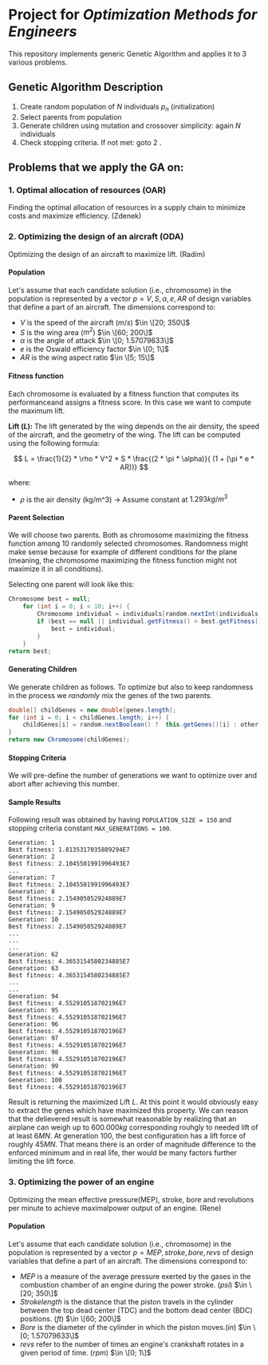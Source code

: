 # Project for _Optimization Methods for Engineers_

This repository implements generic Genetic Algorithm and applies it to 3 various problems.

## Genetic Algorithm Description

1. Create random population of $N$ individuals $p_n$ (initialization)
2. Select parents from population
3. Generate children using mutation and crossover simplicity: again $N$ individuals
4. Check stopping criteria. If not met: goto 2 .

## Problems that we apply the GA on:
### 1. Optimal allocation of resources (OAR)
Finding the optimal allocation of resources in a supply chain to minimize costs and maximize efficiency. (Zdenek)
### 2. Optimizing the design of an aircraft (ODA)
Optimizing the design of an aircraft to maximize lift. (Radim)

#### Population
Let's assume that each candidate solution (i.e., chromosome) in the population is represented by a vector $p = V, S, \alpha , e, AR$ of design variables that define a part of an aircraft. The dimensions correspond to:

- $V$ is the speed of the aircraft ($m/s$)  $\in \[20; 350\]$
- $S$ is the wing area ($m^2$)  $\in \[60; 200\]$
- $\alpha$ is the angle of attack  $\in \[0; 1.57079633\]$
- $e$ is the Oswald efficiency factor  $\in \[0; 1\]$
- $AR$ is the wing aspect ratio  $\in \[5; 15\]$

#### Fitness function
Each chromosome is evaluated by a fitness function that computes its performanceand assigns a fitness score. In this case we want to compute the maximum lift.

**Lift ($L$):** The lift generated by the wing depends on the air density, the speed of the aircraft, and the geometry of the wing. The lift can be computed using the following formula:

$$
L = \frac{1}{2} * \rho * V^2 * S * \frac{(2 * \pi * \alpha)}{ (1 + (\pi * e * AR))}
$$

where:
- $\rho$ is the air density (kg/m^3) -> Assume constant at $1.293 kg/m^3$

#### Parent Selection
We will choose two parents. Both as chromosome maximizing the fitness function among 10 randomly selected chromosomes.
Randomness might make sense because for example of different conditions for the plane (meaning, the chromosome maximizing the fitness function might not maximize it in all conditions). 

Selecting one parent will look like this:

```java
Chromosome best = null;
    for (int i = 0; i < 10; i++) {
        Chromosome individual = individuals[random.nextInt(individuals.length)];
        if (best == null || individual.getFitness() > best.getFitness()) {
            best = individual;
        }
    }
return best;
```

#### Generating Children
We generate children as follows. To optimize but also to keep randomness in the process we _randomly_ mix the genes of the two parents. 

```java
double[] childGenes = new double[genes.length];
for (int i = 0; i < childGenes.length; i++) {
    childGenes[i] = random.nextBoolean() ?  this.getGenes()[i] : other.getGenes()[i];
}
return new Chromosome(childGenes);
```
#### Stopping Criteria
We will pre-define the number of generations we want to optimize over and abort after achieving this number.

#### Sample Results
Following result was obtained by having `POPULATION_SIZE = 150` and stopping criteria constant `MAX_GENERATIONS = 100`.
```
Generation: 1
Best fitness: 1.8135317035889294E7
Generation: 2
Best fitness: 2.1045501991996493E7
...
Generation: 7
Best fitness: 2.1045501991996493E7
Generation: 8
Best fitness: 2.154905052924889E7
Generation: 9
Best fitness: 2.154905052924889E7
Generation: 10
Best fitness: 2.154905052924889E7
...
...
...
Generation: 62
Best fitness: 4.3653154580234885E7
Generation: 63
Best fitness: 4.3653154580234885E7
...
...
Generation: 94
Best fitness: 4.552910518702196E7
Generation: 95
Best fitness: 4.552910518702196E7
Generation: 96
Best fitness: 4.552910518702196E7
Generation: 97
Best fitness: 4.552910518702196E7
Generation: 98
Best fitness: 4.552910518702196E7
Generation: 99
Best fitness: 4.552910518702196E7
Generation: 100
Best fitness: 4.552910518702196E7

```
Result is returning the maximized Lift $L$. At this point it would obviously easy to extract the genes which have maximized this property.
We can reason that the delievered result is somewhat reasonable by realizing that an airplane can weigh up to $600.000 kg$ corresponding rouhgly to needed lift of at least $6MN$. At generation 100, the best configuration has a lift force of roughly $45 MN$. That means there is an order of magnitude difference to the enforced minimum and in real life, ther would be many factors further limiting the lift force.

### 3. Optimizing the power of an engine
Optimizing the mean effective pressure(MEP), stroke, bore and revolutions per minute to achieve maximalpower output of an engine. (Rene)
#### Population
Let's assume that each candidate solution (i.e., chromosome) in the population is represented by a vector $p = MEP, stroke, bore , revs$ of design variables that define a part of an aircraft. The dimensions correspond to:

- $MEP$ is a measure of the average pressure exerted by the gases in the combustion chamber of an engine during the power stroke. ($psi$)  $\in \[20; 350\]$
- $Stroke length$ is the distance that the piston travels in the cylinder between the top dead center (TDC) and the bottom dead center (BDC) positions. ($ft$)  $\in \[60; 200\]$
- $Bore$ is the diameter of the cylinder in which the piston moves.($in$)  $\in \[0; 1.57079633\]$
- $revs$ refer to the number of times an engine's crankshaft rotates in a given period of time. ($rpm$)  $\in \[0; 1\]$



